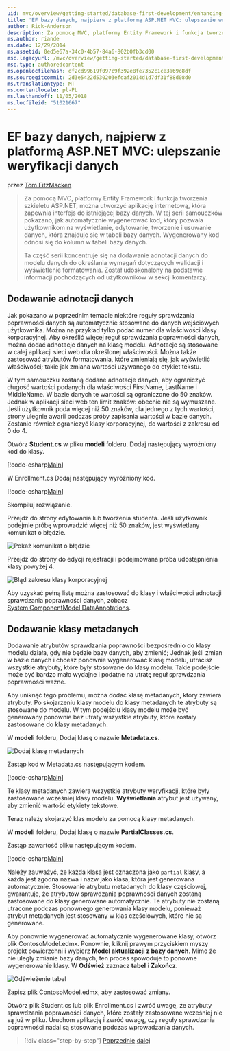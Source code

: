 ```yaml
---
uid: mvc/overview/getting-started/database-first-development/enhancing-data-validation
title: 'EF bazy danych, najpierw z platformą ASP.NET MVC: ulepszanie weryfikacji danych | Dokumentacja firmy Microsoft'
author: Rick-Anderson
description: Za pomocą MVC, platformy Entity Framework i funkcja tworzenia szkieletu ASP.NET, można utworzyć aplikację internetową, która zapewnia interfejs do istniejącej bazy danych. Ten samouczek seri...
ms.author: riande
ms.date: 12/29/2014
ms.assetid: 0ed5e67a-34c0-4b57-84a6-802b0fb3cd00
msc.legacyurl: /mvc/overview/getting-started/database-first-development/enhancing-data-validation
msc.type: authoredcontent
ms.openlocfilehash: df2cd99619f097c9f392e8fe7352c1ce3a69c8df
ms.sourcegitcommit: 2d3e5422d530203efdaf2014d1d7df31f88d08d0
ms.translationtype: MT
ms.contentlocale: pl-PL
ms.lasthandoff: 11/05/2018
ms.locfileid: "51021667"
---
```

<a name="ef-database-first-with-aspnet-mvc-enhancing-data-validation"></a>EF bazy danych, najpierw z platformą ASP.NET MVC: ulepszanie weryfikacji danych
====================
przez [Tom FitzMacken](https://github.com/tfitzmac)

> Za pomocą MVC, platformy Entity Framework i funkcja tworzenia szkieletu ASP.NET, można utworzyć aplikację internetową, która zapewnia interfejs do istniejącej bazy danych. W tej serii samouczków pokazano, jak automatycznie wygenerować kod, który pozwala użytkownikom na wyświetlanie, edytowanie, tworzenie i usuwanie danych, która znajduje się w tabeli bazy danych. Wygenerowany kod odnosi się do kolumn w tabeli bazy danych.
> 
> Ta część serii koncentruje się na dodawanie adnotacji danych do modelu danych do określania wymagań dotyczących walidacji i wyświetlenie formatowania. Został udoskonalony na podstawie informacji pochodzących od użytkowników w sekcji komentarzy.


## <a name="add-data-annotations"></a>Dodawanie adnotacji danych

Jak pokazano w poprzednim temacie niektóre reguły sprawdzania poprawności danych są automatycznie stosowane do danych wejściowych użytkownika. Można na przykład tylko podać numer dla właściwości klasy korporacyjnej. Aby określić więcej reguł sprawdzania poprawności danych, można dodać adnotacje danych na klasę modelu. Adnotacje są stosowane w całej aplikacji sieci web dla określonej właściwości. Można także zastosować atrybutów formatowania, które zmieniają się, jak wyświetlić właściwości; takie jak zmiana wartości używanego do etykiet tekstu.

W tym samouczku zostaną dodane adnotacje danych, aby ograniczyć długość wartości podanych dla właściwości FirstName, LastName i MiddleName. W bazie danych te wartości są ograniczone do 50 znaków. Jednak w aplikacji sieci web ten limit znaków: obecnie nie są wymuszane. Jeśli użytkownik poda więcej niż 50 znaków, dla jednego z tych wartości, strony ulegnie awarii podczas próby zapisania wartości w bazie danych. Zostanie również ograniczyć klasy korporacyjnej, do wartości z zakresu od 0 do 4.

Otwórz **Student.cs** w pliku **modeli** folderu. Dodaj następujący wyróżniony kod do klasy.

[!code-csharp[Main](enhancing-data-validation/samples/sample1.cs?highlight=5,15,17,20)]

W Enrollment.cs Dodaj następujący wyróżniony kod.

[!code-csharp[Main](enhancing-data-validation/samples/sample2.cs?highlight=5,10)]

Skompiluj rozwiązanie.

Przejdź do strony edytowania lub tworzenia studenta. Jeśli użytkownik podejmie próbę wprowadzić więcej niż 50 znaków, jest wyświetlany komunikat o błędzie.

![Pokaż komunikat o błędzie](enhancing-data-validation/_static/image1.png)

Przejdź do strony do edycji rejestracji i podejmowana próba udostępnienia klasy powyżej 4.

![Błąd zakresu klasy korporacyjnej](enhancing-data-validation/_static/image2.png)

Aby uzyskać pełną listę można zastosować do klasy i właściwości adnotacji sprawdzania poprawności danych, zobacz [System.ComponentModel.DataAnnotations](https://msdn.microsoft.com/library/system.componentmodel.dataannotations.aspx).

## <a name="add-metadata-classes"></a>Dodawanie klasy metadanych

Dodawanie atrybutów sprawdzania poprawności bezpośrednio do klasy modelu działa, gdy nie będzie bazy danych, aby zmienić; Jednak jeśli zmian w bazie danych i chcesz ponownie wygenerować klasę modelu, utracisz wszystkie atrybuty, które były stosowane do klasy modelu. Takie podejście może być bardzo mało wydajne i podatne na utratę reguł sprawdzania poprawności ważne.

Aby uniknąć tego problemu, można dodać klasę metadanych, który zawiera atrybuty. Po skojarzeniu klasy modelu do klasy metadanych te atrybuty są stosowane do modelu. W tym podejściu klasy modelu może być generowany ponownie bez utraty wszystkie atrybuty, które zostały zastosowane do klasy metadanych.

W **modeli** folderu, Dodaj klasę o nazwie **Metadata.cs**.

![Dodaj klasę metadanych](enhancing-data-validation/_static/image3.png)

Zastąp kod w Metadata.cs następującym kodem.

[!code-csharp[Main](enhancing-data-validation/samples/sample3.cs)]

Te klasy metadanych zawiera wszystkie atrybuty weryfikacji, które były zastosowane wcześniej klasy modelu. **Wyświetlania** atrybut jest używany, aby zmienić wartość etykiety tekstowe.

Teraz należy skojarzyć klas modelu za pomocą klasy metadanych.

W **modeli** folderu, Dodaj klasę o nazwie **PartialClasses.cs**.

Zastąp zawartość pliku następującym kodem.

[!code-csharp[Main](enhancing-data-validation/samples/sample4.cs)]

Należy zauważyć, że każda klasa jest oznaczona jako `partial` klasy, a każda jest zgodna nazwa i nazw jako klasa, która jest generowana automatycznie. Stosowanie atrybutu metadanych do klasy częściowej, gwarantuje, że atrybutów sprawdzania poprawności danych zostaną zastosowane do klasy generowane automatycznie. Te atrybuty nie zostaną utracone podczas ponownego generowania klasy modelu, ponieważ atrybut metadanych jest stosowany w klas częściowych, które nie są generowane.

Aby ponownie wygenerować automatycznie wygenerowane klasy, otwórz plik ContosoModel.edmx. Ponownie, kliknij prawym przyciskiem myszy projekt powierzchni i wybierz **Model aktualizacji z bazy danych**. Mimo że nie uległy zmianie bazy danych, ten proces spowoduje to ponowne wygenerowanie klasy. W **Odśwież** zaznacz **tabel** i **Zakończ**.

![Odświeżenie tabel](enhancing-data-validation/_static/image4.png)

Zapisz plik ContosoModel.edmx, aby zastosować zmiany.

Otwórz plik Student.cs lub plik Enrollment.cs i zwróć uwagę, że atrybuty sprawdzania poprawności danych, które zostały zastosowane wcześniej nie są już w pliku. Uruchom aplikację i zwróć uwagę, czy reguły sprawdzania poprawności nadal są stosowane podczas wprowadzania danych.

> [!div class="step-by-step"]
> [Poprzednie](customizing-a-view.md)
> [dalej](publish-to-azure.md)
